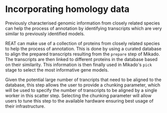 # Incorporating homology data

Previously characterised genomic information from closely related species can help the process of annotation by identifying transcripts which are very similar to previously identified models.

REAT can make use of a collection of proteins from closely related species to help the process of annotation. This is done by using a curated database to align the prepared transcripts resulting from the `prepare` step of Mikado. The transcripts are then linked to different proteins in the database based on their similarity. This information is then finally used in Mikado's `pick` stage to select the most informative gene models.

Given the potential large number of trancripts that need to be aligned to the database, this step allows the user to provide a chunking parameter, which will be used to specify the number of transcripts to be aligned by a single worker in this scatter step. Selecting the chunking parameter will allow users to tune this step to the available hardware ensuring best usage of their infrastructure.